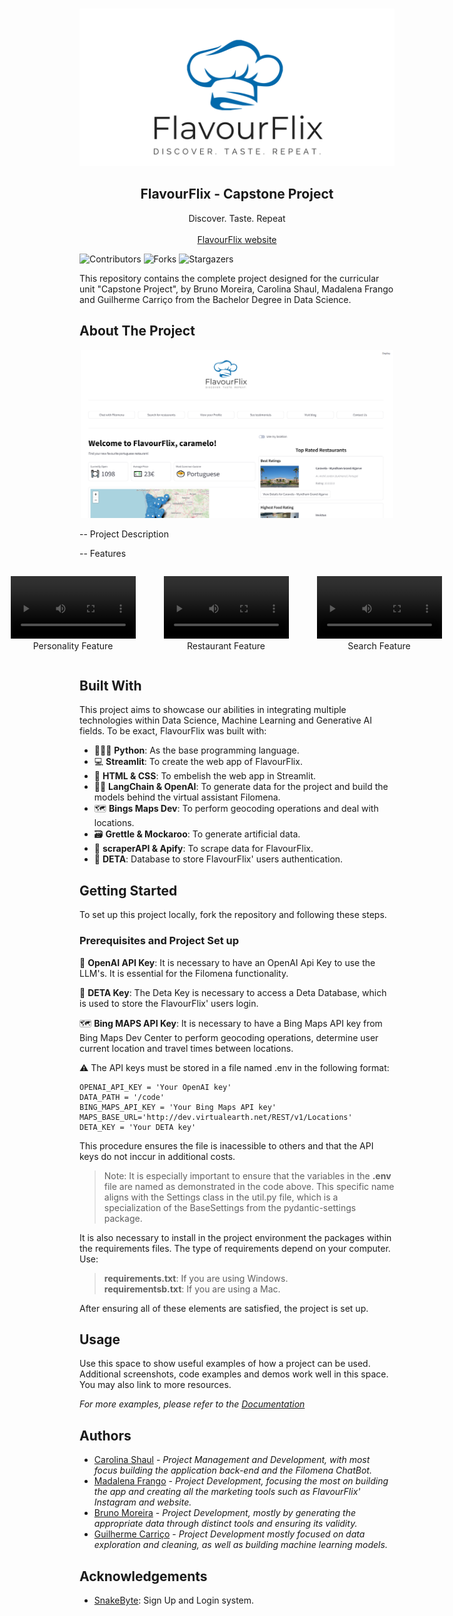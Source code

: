 <br/>
<p align="center">
  <a href="https://github.com/shaulleo/FlavourFlix">
    <img src="ext_images\logo1.jpeg" alt="Project Logo" >
  </a>

  <h2 align="center">FlavourFlix - Capstone Project</h2>

  <p align="center">
    Discover. Taste. Repeat
    <br/>
    <br/>
    <a href="https://flavourflixx.wixsite.com/flavour-flix">FlavourFlix website</a>

  </p>
</p>


![Contributors](https://img.shields.io/github/contributors/shaulleo/...?color=dark-green) ![Forks](https://img.shields.io/github/forks/shaulleo/...?style=social) ![Stargazers](https://img.shields.io/github/stars/shaulleo/...?style=social) 

This repository contains the complete project designed for the curricular unit "Capstone Project", by Bruno Moreira, Carolina Shaul, Madalena Frango and Guilherme Carriço from the Bachelor Degree in Data Science. 

## About The Project

<p align="center">
  <img src="ext_images\readme_files\home page pic.png" alt="Home Page Pic" width="500">
</p>

-- Project Description

-- Features





<div align="center">
  <div style="display: flex; justify-content: center;">
    <figure style="margin-right: 5px; margin-left: 5px;">
      <video width="200" controls>
        <source src="ext_images\readme_files\personality.mp4" type="video/mp4">
        Your browser does not support the video tag.
      </video>
      <figcaption>Personality Feature</figcaption>
    </figure>
    <figure style="margin-right: 5px;">
      <video width="200" controls>
        <source src="ext_images\readme_files\restaurant card.mp4" type="video/mp4">
        Your browser does not support the video tag.
      </video>
      <figcaption>Restaurant Feature</figcaption>
    </figure>
      <figure>
      <video width="200" controls>
        <source src="ext_images\readme_files\search.mp4" type="video/mp4">
        Your browser does not support the video tag.
      </video>
      <figcaption>Search Feature</figcaption>
    </figure>
  </div>
</div>


## Built With

This project aims to showcase our abilities in integrating multiple technologies within Data Science, Machine Learning and Generative AI fields. To be exact, FlavourFlix was built with:

- 👨🏻‍💻 __Python__: As the base programming language.
- 💻 __Streamlit__: To create the web app of FlavourFlix.
- 🎀 __HTML & CSS__: To embelish the web app in Streamlit.
- 🔗🦜 __LangChain & OpenAI__: To generate data for the project and build the models behind the virtual assistant Filomena.
- 🗺️ __Bings Maps Dev__: To perform geocoding operations and deal with locations.
- 🗃️ __Grettle & Mockaroo__: To generate artificial data.
- 🍴 __scraperAPI & Apify__: To scrape data for FlavourFlix.
- 💽 __DETA__: Database to store FlavourFlix' users authentication.


## Getting Started

To set up this project locally, fork the repository and following these steps.


### Prerequisites and Project Set up

🧩 __OpenAI API Key__: It is necessary to have an OpenAI Api Key to use the LLM's. It is essential for the Filomena functionality.

 💽 __DETA Key__: The Deta Key is necessary to access a Deta Database, which is used to store the FlavourFlix' users login.

🗺️ __Bing MAPS API Key__: It is necessary to have a Bing Maps API key from Bing Maps Dev Center to perform geocoding operations, determine user current location and travel times between locations.

⚠️ The API keys must be stored in a file named .env in the following format: 

``` 
OPENAI_API_KEY = 'Your OpenAI key'
DATA_PATH = '/code'
BING_MAPS_API_KEY = 'Your Bing Maps API key'
MAPS_BASE_URL='http://dev.virtualearth.net/REST/v1/Locations'
DETA_KEY = 'Your DETA key'
```
This procedure ensures the file is inacessible to others and that the API keys do not inccur in additional costs.

> Note: It is especially important to ensure that the variables in the __.env__ file are named as demonstrated in the code above. This specific name aligns with the Settings class in the util.py file, which is a specialization of the BaseSettings from the pydantic-settings package.

It is also necessary to install in the project environment the packages within the requirements files. The type of requirements depend on your computer. Use:

> __requirements.txt__: If you are using Windows. <br>
__requirementsb.txt__: If you are using a Mac.

After ensuring all of these elements are satisfied, the project is set up.


## Usage

Use this space to show useful examples of how a project can be used. Additional screenshots, code examples and demos work well in this space. You may also link to more resources.

_For more examples, please refer to the [Documentation](https://example.com)_


## Authors

* [Carolina Shaul](https://github.com/shaulleo) - *Project Management and Development, with most focus building the application back-end and the Filomena ChatBot.*
* [Madalena Frango](https://github.com/madalenafrango) - *Project Development, focusing the most on building the app and creating all the marketing tools such as FlavourFlix' Instagram and website.*  
* [Bruno Moreira](https://github.com/bmoreira14) - *Project Development, mostly by generating the appropriate data through distinct tools and ensuring its validity.*
* [Guilherme Carriço](https://github.com/GuihermeCarric) - *Project Development mostly focused on data exploration and cleaning, as well as building machine learning models.*


## Acknowledgements

* [SnakeByte](https://github.com/Frost-Codes/Streamlit-Authentication/blob/main/main.py): Sign Up and Login system.
